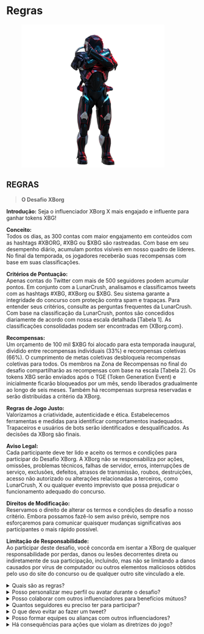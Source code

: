 # Regras

<figure><img src="../../.gitbook/assets/Prometheus.png" alt="" width="375"><figcaption></figcaption></figure>

## **REGRAS**

> **O Desafio XBorg**

**Introdução:** Seja o influenciador XBorg X mais engajado e influente para ganhar tokens XBG!&#x20;

**Conceito:** \
Todos os dias, as 300 contas com maior engajamento em conteúdos com as hashtags #XBORG, #XBG ou $XBG são rastreadas. Com base em seu desempenho diário, acumulam pontos visíveis em nosso quadro de líderes. No final da temporada, os jogadores receberão suas recompensas com base em suas classificações.&#x20;

**Critérios de Pontuação:** \
Apenas contas do Twitter com mais de 500 seguidores podem acumular pontos. Em conjunto com a LunarCrush, analisamos e classificamos tweets com as hashtags #XBG, #XBorg ou $XBG. Seu sistema garante a integridade do concurso com proteção contra spam e trapaças. Para entender seus critérios, consulte as perguntas frequentes da LunarCrush. Com base na classificação da LunarCrush, pontos são concedidos diariamente de acordo com nossa escala detalhada \[Tabela 1]. As classificações consolidadas podem ser encontradas em {XBorg.com}.&#x20;

**Recompensas:** \
Um orçamento de 100 mil $XBG foi alocado para esta temporada inaugural, dividido entre recompensas individuais (33%) e recompensas coletivas (66%). O cumprimento de metas coletivas desbloqueia recompensas coletivas para todos. Os membros na Zona de Recompensas no final do desafio compartilharão as recompensas com base na escala \[Tabela 2]. Os tokens XBG serão enviados após o TGE (Token Generation Event) e inicialmente ficarão bloqueados por um mês, sendo liberados gradualmente ao longo de seis meses. Também há recompensas surpresa reservadas e serão distribuídas a critério da XBorg.&#x20;

**Regras de Jogo Justo:** \
Valorizamos a criatividade, autenticidade e ética. Estabelecemos ferramentas e medidas para identificar comportamentos inadequados. Trapaceiros e usuários de bots serão identificados e desqualificados. As decisões da XBorg são finais.&#x20;

**Aviso Legal:** \
Cada participante deve ter lido e aceito os termos e condições para participar do Desafio XBorg. A XBorg não se responsabiliza por ações, omissões, problemas técnicos, falhas de servidor, erros, interrupções de serviço, exclusões, defeitos, atrasos de transmissão, roubos, destruições, acesso não autorizado ou alterações relacionadas a terceiros, como LunarCrush, X ou qualquer evento imprevisto que possa prejudicar o funcionamento adequado do concurso.&#x20;

**Direitos de Modificação:** \
Reservamos o direito de alterar os termos e condições do desafio a nosso critério. Embora possamos fazê-lo sem aviso prévio, sempre nos esforçaremos para comunicar quaisquer mudanças significativas aos participantes o mais rápido possível.&#x20;

**Limitação de Responsabilidade:** \
Ao participar deste desafio, você concorda em isentar a XBorg de qualquer responsabilidade por perdas, danos ou lesões decorrentes direta ou indiretamente de sua participação, incluindo, mas não se limitando a danos causados por vírus de computador ou outros elementos maliciosos obtidos pelo uso do site do concurso ou de qualquer outro site vinculado a ele.



<details>

<summary>Quais são as regras?</summary>

Por favor, [role para cima](rules-test.md#rules). Por favor, observe que elas são complementadas pelos Termos e Condições aos quais todo participante concorda.

</details>

<details>

<summary>Posso personalizar meu perfil ou avatar durante o desafio?</summary>

Personalizar seu perfil ou avatar no XBorg.gg ou no Twitter durante o jogo não afeta os dados coletados via LunarCrush. Os dados estão vinculados ao seu nome de usuário do Twitter e não à sua imagem de perfil.

</details>

<details>

<summary>Posso colaborar com outros influenciadores para benefícios mútuos?</summary>

Absolutamente, colaborar com outros influenciadores pode aumentar significativamente o engajamento de seus tweets e ampliar a visibilidade de nosso projeto. Desde que essas colaborações sigam as diretrizes, elas são incentivadas.

</details>

<details>

<summary>Quantos seguidores eu preciso ter para participar?</summary>

O desafio está aberto a todos, mas seus pontos só serão contabilizados se você tiver no mínimo 500 seguidores no Twitter.

</details>

<details>

<summary>O que devo evitar ao fazer um tweet?</summary>

Vários fatores são levados em consideração para identificar spam: palavras repetidas, hashtags irrelevantes e termos proibidos como "Giveaways", "Airdrops" e "Sweepstakes". Para obter mais informações, visite: [https://lunarcrush.com/faq/how-does-lunarcrush-recognize-spam](https://lunarcrush.com/faq/how-does-lunarcrush-recognize-spam)

</details>

<details>

<summary>Posso formar equipes ou alianças com outros influenciadores?</summary>

Absolutamente, colaborar com outros influenciadores pode aumentar significativamente o engajamento de seus tweets e ampliar a visibilidade de nosso projeto. Desde que essas colaborações sigam as diretrizes, elas são incentivadas.

</details>

<details>

<summary>Há consequências para ações que violam as diretrizes do jogo?</summary>

A LunarCrush possui sistemas automatizados para detectar diferentes tipos de conduta inadequada. Ao ser detectado, a LunarCrush não mais o reconhecerá como influenciador, resultando na interrupção da acumulação de pontos. Se necessário, você também pode ser desqualificado do concurso, perdendo assim a elegibilidade para reivindicar recompensas.

</details>